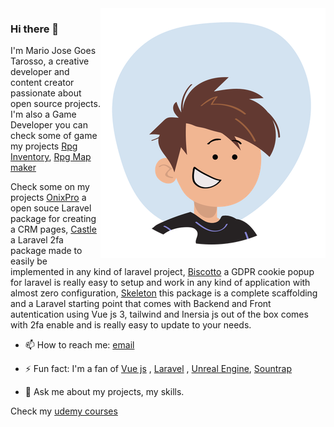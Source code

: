 <img src="https://github.com/mariojgt/mariojgt/blob/main/mario_avatar.png" align="right">

### Hi there 👋
I'm Mario Jose Goes Tarosso, a creative developer and content creator passionate about open source projects. I'm also a Game Developer you can check some of game my projects [Rpg Inventory](https://github.com/mariojgt/RpgInventory), [Rpg Map maker](https://github.com/mariojgt/UnrealRpgMapMaker)

Check some on my projects [OnixPro](https://github.com/mariojgt/onix-pro) a open souce Laravel package for creating a CRM pages, [Castle](https://github.com/mariojgt/castle) a Laravel 2fa package made to easily be implemented in any kind of laravel project, [Biscotto](https://github.com/mariojgt/biscotto) a GDPR cookie popup for laravel is really easy to setup and work in any kind of application with almost zero configuration,
[Skeleton](https://github.com/mariojgt/skeleton) this package is a complete scaffolding and a Laravel starting point that comes with Backend and Front autentication using Vue js 3, tailwind and Inersia js out of the box comes with 2fa enable and is really easy to update to your needs.

- 📫 How to reach me: [email](mailto:mariojgt2@gmail.com)

- ⚡ Fun fact: I'm a fan of [Vue js](https://vuejs.org/) , [Laravel](https://laravel.com/) , [Unreal Engine](https://www.unrealengine.com/), [Sountrap](https://soundtrap.com/)

- 💬 Ask me about my projects, my skills.

Check my [udemy courses](https://www.udemy.com/user/mario-jose-goes-tarosso/)

<!--
Here are some ideas to get you started:

- 🔭 I’m currently working on ...
- 🌱 I’m currently learning ...
- 👯 I’m looking to collaborate on ...
- 🤔 I’m looking for help with ...
- 💬 Ask me about ...
- 📫 How to reach me: ...
- 😄 Pronouns: ...
- ⚡ Fun fact: ...
-->
